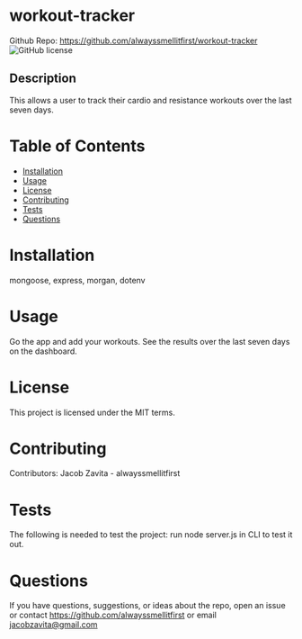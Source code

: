 # workout-tracker
Github Repo: https://github.com/alwayssmellitfirst/workout-tracker
![GitHub license](https://img.shields.io/badge/license-MIT-blue.svg)
## Description
This allows a user to track their cardio and resistance workouts over the last seven days.

# Table of Contents
* [Installation](#installation)
* [Usage](#usage)
* [License](#license)
* [Contributing](#contributing)
* [Tests](#tests)
* [Questions](#questions)
# Installation
mongoose, express, morgan, dotenv
# Usage
Go the app and add your workouts. See the results over the last seven days on the dashboard.
# License
This project is licensed under the MIT terms.
# Contributing
Contributors: Jacob Zavita - alwayssmellitfirst
# Tests
The following is needed to test the project: run node server.js in CLI to test it out.
# Questions
If you have questions, suggestions, or ideas about the repo, open an issue or contact https://github.com/alwayssmellitfirst or email jacobzavita@gmail.com
